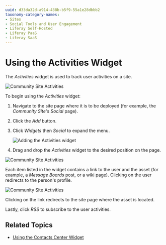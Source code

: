 ```yaml
---
uuid: d33da32d-a914-438b-b5f9-55a1e28dbbb2
taxonomy-category-names:
- Sites
- Social Tools and User Engagement
- Liferay Self-Hosted
- Liferay PaaS
- Liferay SaaS
---
```

# Using the Activities Widget

The _Activities_ widget is used to track user activities on a site.

![Community Site Activities](./using-the-activities-widget/images/03.png)

To begin using the _Activities_ widget:

1. Navigate to the site page where it is to be deployed (for example, the _Community Site_'s _Social_ page).
1. Click the _Add_ button.
1. Click _Widgets_ then _Social_ to expand the menu.

    ![Adding the Activities widget](./using-the-activities-widget/images/02.png)

1. Drag and drop the _Activities_ widget to the desired position on the page.

![Community Site Activities](./using-the-activities-widget/images/01.png)

Each item listed in the widget contains a link to the user and the asset (for example, a _Message Boards_ post, or a wiki page). Clicking on the user redirects to the person's profile.

![Community Site Activities](./using-the-activities-widget/images/04.png)

Clicking on the link redirects to the site page where the asset is located.

Lastly, click _RSS_ to subscribe to the user activities.

## Related Topics

* [Using the Contacts Center Widget](./using-the-contacts-center-widget.md)

